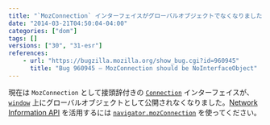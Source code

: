 ```yaml
---
title: "`MozConnection` インターフェイスがグローバルオブジェクトでなくなりました"
date: "2014-03-21T04:50:04-04:00"
categories: ["dom"]
tags: []
versions: ["30", "31-esr"]
references:
    - url: "https://bugzilla.mozilla.org/show_bug.cgi?id=960945"
      title: "Bug 960945 – MozConnection should be NoInterfaceObject"
---
```

現在は `MozConnection` として接頭辞付きの [`Connection`](https://developer.mozilla.org/docs/Web/API/Connection) インターフェイスが、[`window`](https://developer.mozilla.org/docs/Web/API/window) 上にグローバルオブジェクトとして公開されなくなりました。[Network Information API](https://developer.mozilla.org/docs/Web/API/Network_Information_API) を活用するには [`navigator.mozConnection`](https://developer.mozilla.org/docs/Web/API/navigator.mozConnection) を使ってください。
